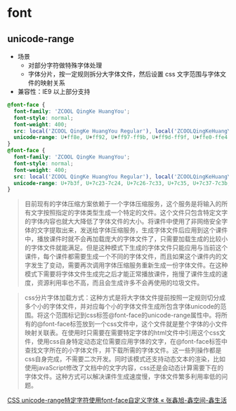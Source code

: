 # font

## unicode-range
- 场景
  - 对部分字符做特殊字体处理
  - 字体分片，按一定规则拆分大字体文件，然后设置 css 文字范围与字体文件的映射关系
- 兼容性：IE9 以上部分支持

```css
@font-face {
  font-family: 'ZCOOL QingKe HuangYou';
  font-style: normal;
  font-weight: 400;
  src: local('ZCOOL QingKe HuangYou Regular'), local('ZCOOLQingKeHuangYou-Regular'), url(https://fonts.gstatic.com/s/zcoolqingkehuangyou/v2/2Eb5L_R5IXJEWhD3AOhSvFC554MOOahI4mRIjpWmcd2sME07NgirVXtlnqDJjtoEkzukmSp9MDttOpdc.4.woff2) format('woff2');
  unicode-range: U+ff8e, U+ff92, U+ff97-ff9b, U+ff9d-ff9f, U+ffe0-ffe4,U+1f359-1f363;
}
@font-face {
  font-family: 'ZCOOL QingKe HuangYou';
  font-style: normal;
  font-weight: 400;
  src: local('ZCOOL QingKe HuangYou Regular'), local('ZCOOLQingKeHuangYou-Regular'), url(https://fonts.gstatic.com/s/zcoolqingkehuangyou/v2/2Eb5L_R5IXJEWhD3AOhSvFC554MOOahI4mRIjpWmcd2sME07NgirVXtlnqDJjtoEkzukmSp9MDttOpdc.47.woff2) format('woff2');
  unicode-range: U+7b3f, U+7c23-7c24, U+7c26-7c33, U+7c35, U+7c37-7c3b;
}
```

> 目前现有的字体压缩方案依赖于一个字体压缩服务，这个服务是将输入的所有文字按照指定的字体类型生成一个特定的文件。这个文件只包含特定文字的字体内容也就大大降低了字体文件的大小。将课件中使用了非网络安全字体的文字提取出来，发送给字体压缩服务，生成字体文件后应用到这个课件中，播放课件时就不会再加载庞大的字体文件了，只需要加载生成的比较小的字体文件就能满足。但是这种模式下生成的字体文件只能应用与当前这个课件，每个课件都需要生成一个不同的字体文件，而且如果这个课件内的文字发生了变动，需要再次调用字体压缩服务重新生成一份字体文件。在这种模式下需要将字体文件生成完之后才能正常播放课件，拖慢了课件生成的速度，资源利用率也不高，而且会生成许多不会再使用的垃圾文件。

> css分片字体加载方式：这种方式是将大字体文件提前按照一定规则切分成多个小的字体文件，并对应每个小的字体文件生成所包含字体unicode的范围。将这个范围标记到css标签@font-face的unicode-range属性中。将所有的@font-face标签放到一个css文件中，这个文件就是整个字体的小文件映射关联表。在使用时只需要在需要特定字体的html文件中引用这个css文件，使用css自身特定动态定位需要应用字体的文字，在@font-face标签中查找文字所在的小字体文件，并下载所需的字体文件。这一些列操作都是css自身完成，不需要二次开发。同时该模式还支持动态文本的渲染，比如使用javaScript修改了文档中的文字内容，css还是会动态计算需要下在的字体文件。这种方式可以解决课件生成速度慢，字体文件繁多利用率低的问题。

[CSS unicode-range特定字符使用font-face自定义字体 « 张鑫旭-鑫空间-鑫生活](https://www.zhangxinxu.com/wordpress/2016/11/css-unicode-range-character-font-face/)
